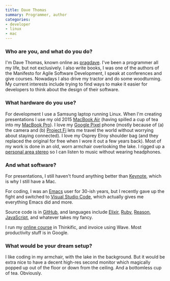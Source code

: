 ```yaml
---
title: Dave Thomas
summary: Programmer, author
categories:
- developer
- linux
- mac
---
```


### Who are you, and what do you do?

I'm Dave Thomas, known online as [pragdave](https://pragdave.me/ "Dave's website."). I've been a programmer all my life, but not exclusively. I also write books, I was one of the authors of the Manifesto for Agile Software Development, I speak at conferences and give courses. Nowadays I also drive my tractor and do some woodturning. My current interests include trying to find ways to make it easier for developers to think about the design of their software.

### What hardware do you use?

For development I use a Samsung laptop running Linux. When I'm creating presentations I use my old 2015 [MacBook Air][macbook-air] (having spilled a cup of tea into my [MacBook Pro][macbook-pro]). I love my [Google Pixel][pixel] phone (mostly because of (a) the camera and (b) [Project Fi][google-fi] lets me travel the world without worrying about staying connected). I love my Osprey Elroy shoulder bag (and they replaced the original for free when I wore it out a few years back). Most of my work is done in an old, worn armchair overlooking the lake. I rigged up a [personal area stereo](https://pragdave.me/blog/2015/08/06/personal-area-stereo.html "Dave's post about his personal area stereo setup.") so I can listen to music without wearing headphones.

### And what software?

For presentations, I still haven't found anything better than [Keynote][], which is why I still have a Mac.

For coding, I was an [Emacs][] user for 30-ish years, but I recently gave up the fight and switched to [Visual Studio Code][visual-studio-code], which actually gives me everything Emacs did and more.

Source code is in [GitHub][], and languages include [Elixir][], [Ruby][], [Reason][reason.2], [JavaScript][], and whatever takes my fancy.

I run my [online course](http://codestool.coding-gnome.com/ "Dave's programming courses.") in Thinkific, and invoice using Wave. Most productivity stuff is in Google.

### What would be your dream setup?

I like coding in my armchair, with the lake in the background. But it would be extra nice to have a decent high-res second monitor which magically popped up out of the floor or down from the ceiling. And a bottomless cup of tea. Obviously.

[elixir]: https://elixir-lang.org/ "A functional programming language."
[emacs]: http://www.gnu.org/software/emacs/ "A free open-source text editor."
[github]: https://github.com/ "A Git code repository service."
[google-fi]: https://en.wikipedia.org/wiki/Google_Fi "A cellular/wifi networking service."
[javascript]: https://en.wikipedia.org/wiki/JavaScript "An interpreted scripting language."
[keynote]: https://www.apple.com/keynote/ "Presentation software for the Mac."
[macbook-air]: https://www.apple.com/macbook-air/ "A very thin laptop."
[macbook-pro]: https://www.apple.com/macbook-pro/ "A laptop."
[pixel]: https://store.google.com/product/pixel_phone "A 5 inch Android smartphone."
[reason.2]: https://reasonml.github.io/ "A flavour of OCaml targeted at JavaScript developers."
[ruby]: https://www.ruby-lang.org/en/ "An interpreted scripting language."
[visual-studio-code]: https://code.visualstudio.com/ "A development IDE."
